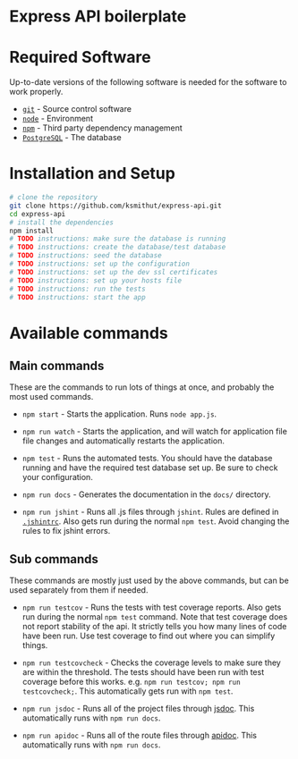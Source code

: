 # Express API boilerplate

# Required Software

Up-to-date versions of the following software is needed for the software to work
properly.

* [`git`](http://git-scm.com/) - Source control software
* [`node`](http://nodejs.org/) - Environment
* [`npm`](https://docs.npmjs.com/) - Third party dependency management
* [`PostgreSQL`](http://www.postgresql.org/) - The database

# Installation and Setup

<!-- TODO need to complete instructions -->

```bash
# clone the repository
git clone https://github.com/ksmithut/express-api.git
cd express-api
# install the dependencies
npm install
# TODO instructions: make sure the database is running
# TODO instructions: create the database/test database
# TODO instructions: seed the database
# TODO instructions: set up the configuration
# TODO instructions: set up the dev ssl certificates
# TODO instructions: set up your hosts file
# TODO instructions: run the tests
# TODO instructions: start the app
```

# Available commands

## Main commands

These are the commands to run lots of things at once, and probably the most used
commands.

* `npm start` - Starts the application. Runs `node app.js`.

* `npm run watch` - Starts the application, and will watch for application file
  file changes and automatically restarts the application.

* `npm test` - Runs the automated tests. You should have the database running
  and have the required test database set up. Be sure to check your
  configuration.

* `npm run docs` - Generates the documentation in the `docs/` directory.

* `npm run jshint` - Runs all .js files through `jshint`. Rules are defined in
  [`.jshintrc`](.jshintrc). Also gets run during the normal `npm test`.
  Avoid changing the rules to fix jshint errors.

## Sub commands

These commands are mostly just used by the above commands, but can be used
separately from them if needed.

* `npm run testcov` - Runs the tests with test coverage reports. Also gets run
  during the normal `npm test` command. Note that test coverage does not
  report stability of the api. It strictly tells you how many lines of code have
  been run. Use test coverage to find out where you can simplify things.

* `npm run testcovcheck` - Checks the coverage levels to make sure they are
  within the threshold. The tests should have been run with test coverage before
  this works. e.g. `npm run testcov; npm run testcovcheck;`. This automatically
  gets run with `npm test`.

* `npm run jsdoc` - Runs all of the project files through
  [jsdoc](http://usejsdoc.org/). This automatically runs with `npm run docs`.

* `npm run apidoc` - Runs all of the route files through
  [apidoc](http://apidocjs.com/). This automatically runs with `npm run docs`.
